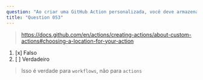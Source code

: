 ```yaml
---
question: "Ao criar uma GitHub Action personalizada, você deve armazenar o código-fonte no diretório `.github/workflows`"
title: "Question 053"
---
```


> https://docs.github.com/en/actions/creating-actions/about-custom-actions#choosing-a-location-for-your-action
1. [x] Falso
1. [ ] Verdadeiro
> Isso é verdade para `workflows`, não para `actions`

